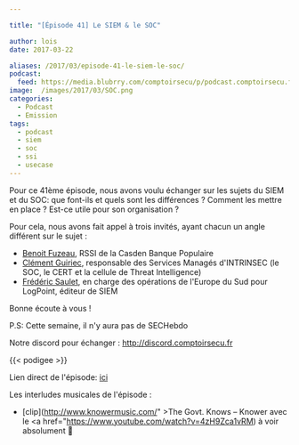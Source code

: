 ```yaml
---

title: "[Épisode 41] Le SIEM & le SOC"

author: lois
date: 2017-03-22

aliases: /2017/03/episode-41-le-siem-le-soc/
podcast:
  feed: https://media.blubrry.com/comptoirsecu/p/podcast.comptoirsecu.fr/CSEC.EP41.2017-03-21.SOC_SIEM.mp3
image:  /images/2017/03/SOC.png
categories:
  - Podcast
  - Emission
tags:
  - podcast
  - siem
  - soc
  - ssi
  - usecase
---
```


Pour ce 41ème épisode, nous avons voulu échanger sur les sujets du SIEM et du SOC: que font-ils et quels sont les différences ? Comment les mettre en place ? Est-ce utile pour son organisation ?

<!--more-->

Pour cela, nous avons fait appel à trois invités, ayant chacun un angle différent sur le sujet :

  * [Benoit Fuzeau](https://twitter.com/bfuzeau), RSSI de la Casden Banque Populaire
  * [Clément Guiriec](https://twitter.com/cguiriec), responsable des Services Managés d'INTRINSEC (le SOC, le CERT et la cellule de Threat Intelligence)
  * [Frédéric Saulet](https://twitter.com/fredericsaulet), en charge des opérations de l'Europe du Sud pour LogPoint, éditeur de SIEM

Bonne écoute à vous !

P.S: Cette semaine, il n'y aura pas de SECHebdo

Notre discord pour échanger : <http://discord.comptoirsecu.fr>

{{< podigee >}}


Lien direct de l'épisode: [ici](http://podcast.comptoirsecu.fr/CSEC.EP41.2017-03-21.SOC_SIEM.mp3)

Les interludes musicales de l'épisode :

  * [clip](http://www.knowermusic.com/" >The Govt. Knows – Knower</a> avec le <a href="https://www.youtube.com/watch?v=4zH9Zca1vRM) à voir absolument 🙂
